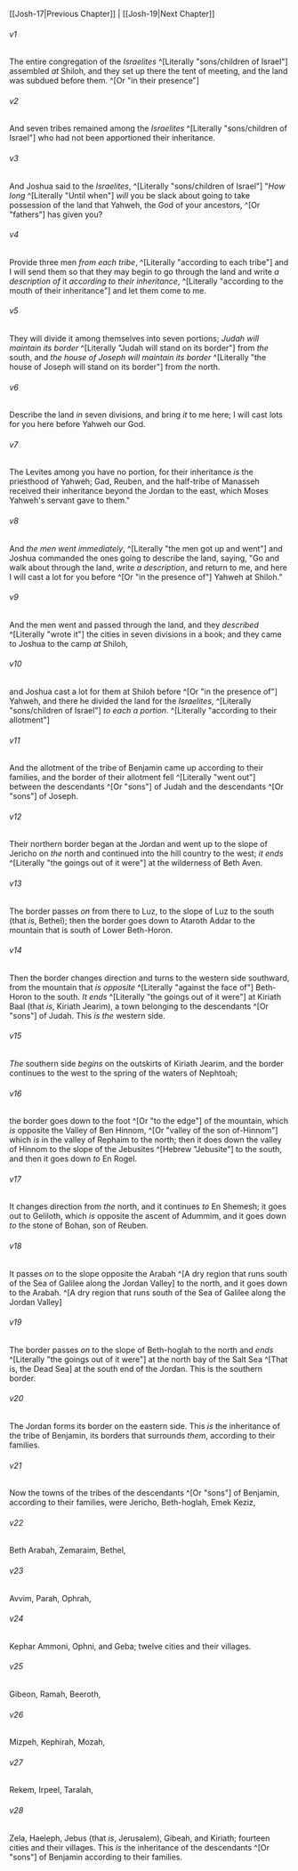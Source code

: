 ﻿---
aliases:
  - Joshua 18
---

[[Josh-17|Previous Chapter]] | [[Josh-19|Next Chapter]]

###### v1
The entire congregation of the _Israelites_ ^[Literally "sons/children of Israel"] assembled _at_ Shiloh, and they set up there the tent of meeting, and the land was subdued before them. ^[Or "in their presence"]

###### v2
And seven tribes remained among the _Israelites_ ^[Literally "sons/children of Israel"] who had not been apportioned their inheritance.

###### v3
And Joshua said to the _Israelites_, ^[Literally "sons/children of Israel"] "_How long_ ^[Literally "Until when"] _will_ you be slack about going to take possession of the land that Yahweh, the God of your ancestors, ^[Or "fathers"] has given you?

###### v4
Provide three men _from each tribe_, ^[Literally "according to each tribe"] and I will send them so that they may begin to go through the land and write _a description of_ it _according to their inheritance_, ^[Literally "according to the mouth of their inheritance"] and let them come to me.

###### v5
They will divide it among themselves into seven portions; _Judah will maintain its border_ ^[Literally "Judah will stand on its border"] from _the_ south, and _the house of Joseph will maintain its border_ ^[Literally "the house of Joseph will stand on its border"] from _the_ north.

###### v6
Describe the land _in_ seven divisions, and bring _it_ to me here; I will cast lots for you here before Yahweh our God.

###### v7
The Levites among you have no portion, for their inheritance _is_ the priesthood of Yahweh; Gad, Reuben, and the half-tribe of Manasseh received their inheritance beyond the Jordan to the east, which Moses Yahweh's servant gave to them."

###### v8
And _the men went immediately_, ^[Literally "the men got up and went"] and Joshua commanded the ones going to describe the land, saying, "Go and walk about through the land, write _a description_, and return to me, and here I will cast a lot for you before ^[Or "in the presence of"] Yahweh at Shiloh."

###### v9
And the men went and passed through the land, and they _described_ ^[Literally "wrote it"] the cities in seven divisions in a book; and they came to Joshua to the camp _at_ Shiloh,

###### v10
and Joshua cast a lot for them at Shiloh before ^[Or "in the presence of"] Yahweh, and there he divided the land for the _Israelites_, ^[Literally "sons/children of Israel"] _to each a portion_. ^[Literally "according to their allotment"]

###### v11
And the allotment of the tribe of Benjamin came up according to their families, and the border of their allotment fell ^[Literally "went out"] between the descendants ^[Or "sons"] of Judah and the descendants ^[Or "sons"] of Joseph.

###### v12
Their northern border began at the Jordan and went up to the slope of Jericho on _the_ north and continued into the hill country to the west; _it ends_ ^[Literally "the goings out of it were"] at the wilderness of Beth Aven.

###### v13
The border passes _on_ from there to Luz, to the slope of Luz to the south (that _is_, Bethel); then the border goes down to Ataroth Addar to the mountain that is south of Lower Beth-Horon.

###### v14
Then the border changes direction and turns to the western side southward, from the mountain that _is opposite_ ^[Literally "against the face of"] Beth-Horon to the south. _It ends_ ^[Literally "the goings out of it were"] at Kiriath Baal (that _is_, Kiriath Jearim), a town belonging to the descendants ^[Or "sons"] of Judah. This _is the_ western side.

###### v15
_The_ southern side _begins_ on the outskirts of Kiriath Jearim, and the border continues to the west to the spring of the waters of Nephtoah;

###### v16
the border goes down to the foot ^[Or "to the edge"] of the mountain, which _is_ opposite the Valley of Ben Hinnom, ^[Or "valley of the son of-Hinnom"] which _is_ in the valley of Rephaim to the north; then it does down the valley of Hinnom to the slope of the Jebusites ^[Hebrew "Jebusite"] to the south, and then it goes down _to_ En Rogel.

###### v17
It changes direction from _the_ north, and it continues _to_ En Shemesh; it goes out to Geliloth, which _is_ opposite the ascent of Adummim, and it goes down _to_ the stone of Bohan, son of Reuben.

###### v18
It passes _on_ to the slope opposite the Arabah ^[A dry region that runs south of the Sea of Galilee along the Jordan Valley] to the north, and it goes down to the Arabah. ^[A dry region that runs south of the Sea of Galilee along the Jordan Valley]

###### v19
The border passes _on_ to the slope of Beth-hoglah to the north and _ends_ ^[Literally "the goings out of it were"] at the north bay of the Salt Sea ^[That is, the Dead Sea] at the south end of the Jordan. This is the southern border.

###### v20
The Jordan forms its border on the eastern side. This _is_ the inheritance of the tribe of Benjamin, its borders that surrounds _them_, according to their families.

###### v21
Now the towns of the tribes of the descendants ^[Or "sons"] of Benjamin, according to their families, were Jericho, Beth-hoglah, Emek Keziz,

###### v22
Beth Arabah, Zemaraim, Bethel,

###### v23
Avvim, Parah, Ophrah,

###### v24
Kephar Ammoni, Ophni, and Geba; twelve cities and their villages.

###### v25
Gibeon, Ramah, Beeroth,

###### v26
Mizpeh, Kephirah, Mozah,

###### v27
Rekem, Irpeel, Taralah,

###### v28
Zela, Haeleph, Jebus (that _is_, Jerusalem), Gibeah, and Kiriath; fourteen cities and their villages. This _is_ the inheritance of the descendants ^[Or "sons"] of Benjamin according to their families.